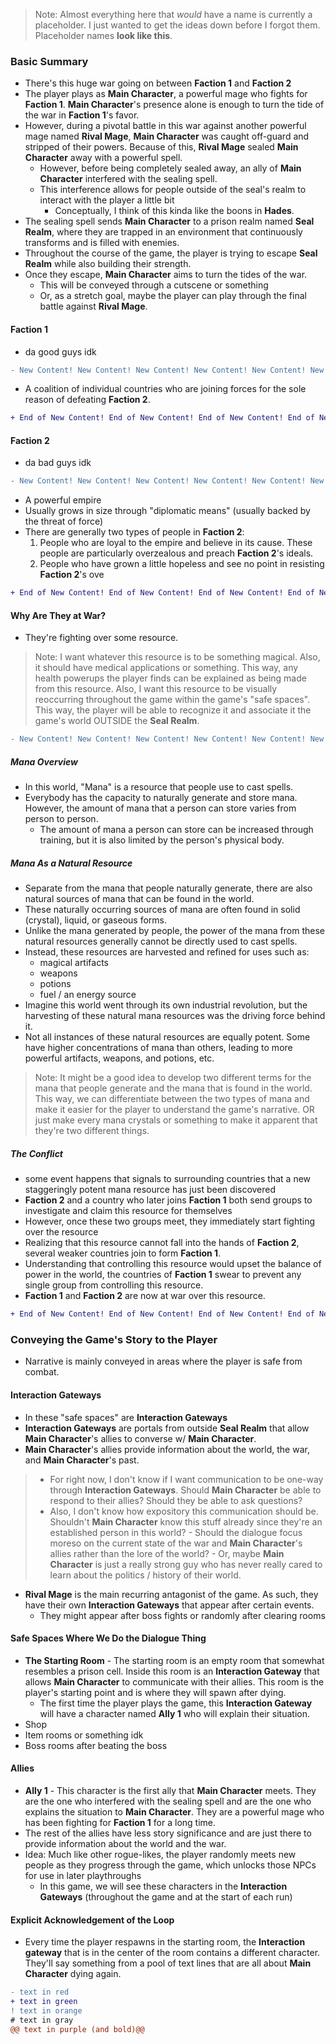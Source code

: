 
> Note: Almost everything here that *would* have a name is currently a placeholder. I just wanted to get the ideas down before I forgot them. Placeholder names **look like this**.

### Basic Summary

- There's this huge war going on between **Faction 1** and **Faction 2**
- The player plays as **Main Character**, a powerful mage who fights for **Faction 1**. **Main Character**'s presence alone is enough to turn the tide of the war in **Faction 1**'s favor.
- However, during a pivotal battle in this war against another powerful mage named **Rival Mage**, **Main Character** was caught off-guard and stripped of their powers. Because of this, **Rival Mage** sealed **Main Character** away with a powerful spell.
	- However, before being completely sealed away, an ally of **Main Character** interfered with the sealing spell.
	- This interference allows for people outside of the seal's realm to interact with the player a little bit
		- Conceptually, I think of this kinda like the boons in **Hades**.
- The sealing spell sends **Main Character** to a prison realm named **Seal Realm**, where they are trapped in an environment that continuously transforms and is filled with enemies.
- Throughout the course of the game, the player is trying to escape **Seal Realm** while also building their strength.
- Once they escape, **Main Character** aims to turn the tides of the war.
	- This will be conveyed through a cutscene or something
	- Or, as a stretch goal, maybe the player can play through the final battle against **Rival Mage**.

#### Faction 1
- da good guys idk

```diff
- New Content! New Content! New Content! New Content! New Content! New Content!
```

- A coalition of individual countries who are joining forces for the sole reason of defeating **Faction 2**.

```diff
+ End of New Content! End of New Content! End of New Content! End of New Content!
```

#### Faction 2
- da bad guys idk

```diff
- New Content! New Content! New Content! New Content! New Content! New Content!
```

- A powerful empire
- Usually grows in size through "diplomatic means" (usually backed by the threat of force)
- There are generally two types of people in **Faction 2**:
	1. People who are loyal to the empire and believe in its cause. These people are particularly overzealous and preach **Faction 2**'s ideals.
	2. People who have grown a little hopeless and see no point in resisting **Faction 2**'s ove


```diff
+ End of New Content! End of New Content! End of New Content! End of New Content!
```

#### Why Are They at War?
- They're fighting over some resource.

> Note: I want whatever this resource is to be something magical. Also, it should have medical applications or something. This way, any health powerups the player finds can be explained as being made from this resource. Also, I want this resource to be visually reoccurring throughout the game within the game's "safe spaces". This way, the player will be able to recognize it and associate it the game's world OUTSIDE the **Seal Realm**.

```diff
- New Content! New Content! New Content! New Content! New Content! New Content!
```

##### Mana Overview
- In this world, "Mana" is a resource that people use to cast spells.
- Everybody has the capacity to naturally generate and store mana. However, the amount of mana that a person can store varies from person to person.
	- The amount of mana a person can store can be increased through training, but it is also limited by the person's physical body.

##### Mana As a Natural Resource
- Separate from the mana that people naturally generate, there are also natural sources of mana that can be found in the world.
- These naturally occurring sources of mana are often found in solid (crystal), liquid, or gaseous forms.
- Unlike the mana generated by people, the power of the mana from these natural resources generally cannot be directly used to cast spells.
- Instead, these resources are harvested and refined for uses such as:
	- magical artifacts
	- weapons
	- potions
	- fuel / an energy source
- Imagine this world went through its own industrial revolution, but the harvesting of these natural mana resources was the driving force behind it.
- Not all instances of these natural resources are equally potent. Some have higher concentrations of mana than others, leading to more powerful artifacts, weapons, and potions, etc.

> Note: It might be a good idea to develop two different terms for the mana that people generate and the mana that is found in the world. This way, we can differentiate between the two types of mana and make it easier for the player to understand the game's narrative. OR just make every mana crystals or something to make it apparent that they're two different things.

##### The Conflict

- some event happens that signals to surrounding countries that a new staggeringly potent mana resource has just been discovered
- **Faction 2** and a country who later joins **Faction 1** both send groups to investigate and claim this resource for themselves
- However, once these two groups meet, they immediately start fighting over the resource
- Realizing that this resource cannot fall into the hands of **Faction 2**, several weaker countries join to form **Faction 1**.
- Understanding that controlling this resource would upset the balance of power in the world, the countries of **Faction 1** swear to prevent any single group from controlling this resource.
- **Faction 1** and **Faction 2** are now at war over this resource.

```diff
+ End of New Content! End of New Content! End of New Content! End of New Content!
```

### Conveying the Game's Story to the Player

- Narrative is mainly conveyed in areas where the player is safe from combat.

#### Interaction Gateways
- In these "safe spaces" are **Interaction Gateways**
- **Interaction Gateways** are portals from outside **Seal Realm** that allow **Main Character**'s allies to converse w/ **Main Character**.
- **Main Character**'s allies provide information about the world, the war, and **Main Character**'s past.

> - For right now, I don't know if I want communication to be one-way through **Interaction Gateways**. Should **Main Character** be able to respond to their allies? Should they be able to ask questions?
> - Also, I don't know how expository this communication should be. Shouldn't **Main Character** know this stuff already since they're an established person in this world?
	- Should the dialogue focus moreso on the current state of the war and **Main Character**'s allies rather than the lore of the world?
	- Or, maybe **Main Character** is just a really strong guy who has never really cared to learn about the politics / history of their world.

- **Rival Mage** is the main recurring antagonist of the game. As such, they have their own **Interaction Gateways** that appear after certain events.
	- They might appear after boss fights or randomly after clearing rooms

#### Safe Spaces Where We Do the Dialogue Thing
- **The Starting Room** - The starting room is an empty room that somewhat resembles a prison cell. Inside this room is an **Interaction Gateway** that allows **Main Character** to communicate with their allies. This room is the player's starting point and is where they will spawn after dying.
	- The first time the player plays the game, this **Interaction Gateway** will have a character named **Ally 1** who will explain their situation.
- Shop
- Item rooms or something idk
- Boss rooms after beating the boss

#### Allies
- **Ally 1** - This character is the first ally that **Main Character** meets. They are the one who interfered with the sealing spell and are the one who explains the situation to **Main Character**. They are a powerful mage who has been fighting for **Faction 1** for a long time.
- The rest of the allies have less story significance and are just there to provide information about the world and the war.
- Idea: Much like other rogue-likes, the player randomly meets new people as they progress through the game, which unlocks those NPCs for use in later playthroughs
	- In this game, we will see these characters in the **Interaction Gateways** (throughout the game and at the start of each run)

#### Explicit Acknowledgement of the Loop
- Every time the player respawns in the starting room, the **Interaction gateway** that is in the center of the room contains a different character. They'll say something from a pool of text lines that are all about **Main Character** dying again.

```diff
- text in red
+ text in green
! text in orange
# text in gray
@@ text in purple (and bold)@@
```
